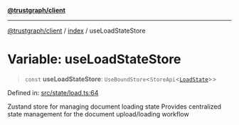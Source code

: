 [**@trustgraph/client**](../../README.md)

***

[@trustgraph/client](../../README.md) / [index](../README.md) / useLoadStateStore

# Variable: useLoadStateStore

> `const` **useLoadStateStore**: `UseBoundStore`\<`StoreApi`\<[`LoadState`](../interfaces/LoadState.md)\>\>

Defined in: [src/state/load.ts:64](https://github.com/trustgraph-ai/trustgraph-ts-client/blob/4700024d623d01d40c50072d60c021f3b6c60b54/src/state/load.ts#L64)

Zustand store for managing document loading state
Provides centralized state management for the document upload/loading workflow
